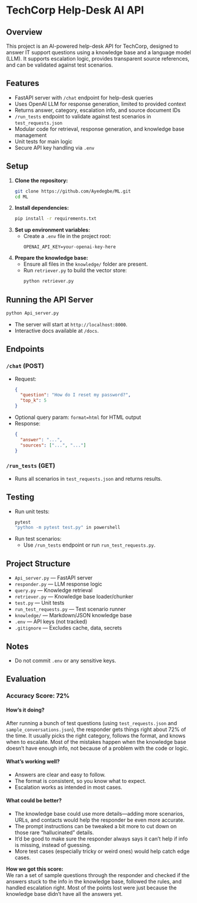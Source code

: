 # TechCorp Help-Desk AI API

## Overview
This project is an AI-powered help-desk API for TechCorp, designed to answer IT support questions using a knowledge base and a language model (LLM). It supports escalation logic, provides transparent source references, and can be validated against test scenarios.

## Features
- FastAPI server with `/chat` endpoint for help-desk queries
- Uses OpenAI LLM for response generation, limited to provided context
- Returns answer, category, escalation info, and source document IDs
- `/run_tests` endpoint to validate against test scenarios in `test_requests.json`
- Modular code for retrieval, response generation, and knowledge base management
- Unit tests for main logic
- Secure API key handling via `.env`

## Setup
1. **Clone the repository:**
   ```sh
   git clone https://github.com/Ayedegbe/ML.git
   cd ML
   ```
2. **Install dependencies:**
   ```sh
   pip install -r requirements.txt
   ```
3. **Set up environment variables:**
   - Create a `.env` file in the project root:
     ```
     OPENAI_API_KEY=your-openai-key-here
     ```
4. **Prepare the knowledge base:**
   - Ensure all files in the `knowledge/` folder are present.
   - Run `retriever.py` to build the vector store:
     ```sh
     python retriever.py
     ```

## Running the API Server
```sh
python Api_server.py
```
- The server will start at `http://localhost:8000`.
- Interactive docs available at `/docs`.

## Endpoints
### `/chat` (POST)
- Request:
  ```json
  {
    "question": "How do I reset my password?",
    "top_k": 5
  }
  ```
- Optional query param: `format=html` for HTML output
- Response:
  ```json
  {
    "answer": "...",
    "sources": ["...", "..."]
  }
  ```

### `/run_tests` (GET)
- Runs all scenarios in `test_requests.json` and returns results.

## Testing
- Run unit tests:
  ```sh
  pytest
  "python -m pytest test.py" in powershell
  ```
- Run test scenarios:
  - Use `/run_tests` endpoint or run `run_test_requests.py`.

## Project Structure
- `Api_server.py` — FastAPI server
- `responder.py` — LLM response logic
- `query.py` — Knowledge retrieval
- `retriever.py` — Knowledge base loader/chunker
- `test.py` — Unit tests
- `run_test_requests.py` — Test scenario runner
- `knowledge/` — Markdown/JSON knowledge base
- `.env` — API keys (not tracked)
- `.gitignore` — Excludes cache, data, secrets

## Notes
- Do not commit `.env` or any sensitive keys.

## Evaluation

### Accuracy Score: **72%**

#### How’s it doing?
After running a bunch of test questions (using `test_requests.json` and `sample_conversations.json`), the responder gets things right about 72% of the time. It usually picks the right category, follows the format, and knows when to escalate. Most of the mistakes happen when the knowledge base doesn’t have enough info, not because of a problem with the code or logic.

#### What’s working well?
- Answers are clear and easy to follow.
- The format is consistent, so you know what to expect.
- Escalation works as intended in most cases.

#### What could be better?
- The knowledge base could use more details—adding more scenarios, URLs, and contacts would help the responder be even more accurate.
- The prompt instructions can be tweaked a bit more to cut down on those rare “hallucinated” details.
- It’d be good to make sure the responder always says it can’t help if info is missing, instead of guessing.
- More test cases (especially tricky or weird ones) would help catch edge cases.

**How we got this score:**  
We ran a set of sample questions through the responder and checked if the answers stuck to the info in the knowledge base, followed the rules, and handled escalation right. Most of the points lost were just because the knowledge base didn’t have all the answers yet.